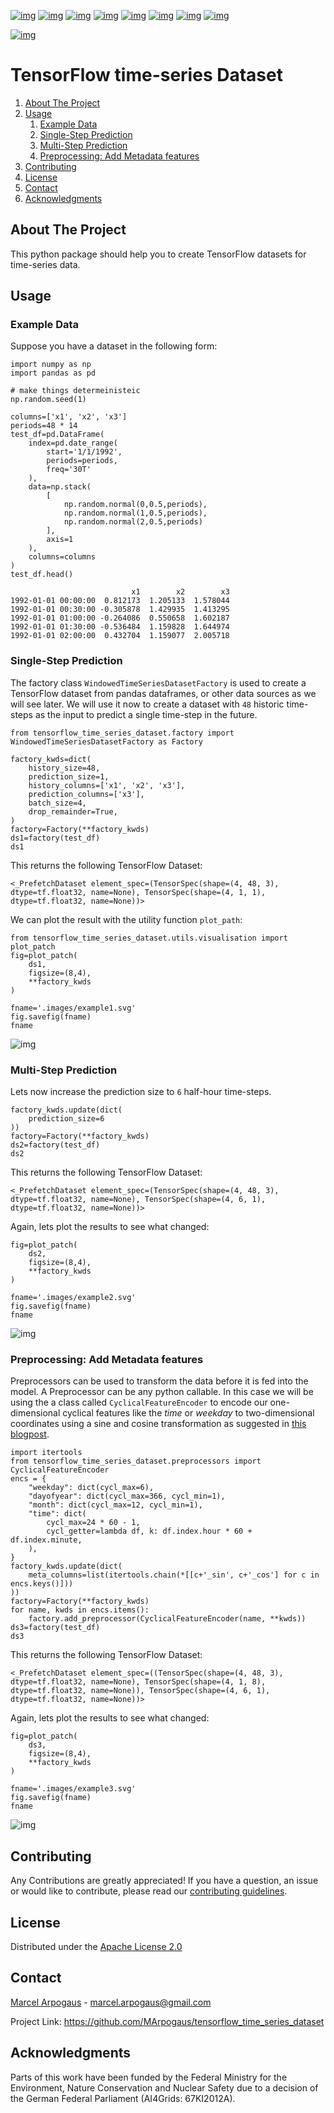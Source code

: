 [![img](https://img.shields.io/github/contributors/MArpogaus/tensorflow_time_series_dataset.svg?style=flat-square)](https://github.com/MArpogaus/tensorflow_time_series_dataset/graphs/contributors)
[![img](https://img.shields.io/github/forks/MArpogaus/tensorflow_time_series_dataset.svg?style=flat-square)](https://github.com/MArpogaus/tensorflow_time_series_dataset/network/members)
[![img](https://img.shields.io/github/stars/MArpogaus/tensorflow_time_series_dataset.svg?style=flat-square)](https://github.com/MArpogaus/tensorflow_time_series_dataset/stargazers)
[![img](https://img.shields.io/github/issues/MArpogaus/tensorflow_time_series_dataset.svg?style=flat-square)](https://github.com/MArpogaus/tensorflow_time_series_dataset/issues)
[![img](https://img.shields.io/github/license/MArpogaus/tensorflow_time_series_dataset.svg?style=flat-square)](https://github.com/MArpogaus/tensorflow_time_series_dataset/blob/main/LICENSE)
[![img](https://img.shields.io/github/actions/workflow/status/MArpogaus/tensorflow_time_series_dataset/test.yaml.svg?label=test&style=flat-square)](https://github.com/MArpogaus/tensorflow_time_series_dataset/actions/workflows/test.yaml)
[![img](https://img.shields.io/badge/pre--commit-enabled-brightgreen.svg?logo=pre-commit&style=flat-square)](https://github.com/MArpogaus/tensorflow_time_series_dataset/blob/main/.pre-commit-config.yaml)
[![img](https://img.shields.io/badge/-LinkedIn-black.svg?style=flat-square&logo=linkedin&colorB=555)](https://linkedin.com/in/MArpogaus)

[![img](https://img.shields.io/pypi/v/tensorflow_time_series_dataset.svg?style=flat-square)](https://pypi.org/project/tensorflow_time_series_dataset)


# TensorFlow time-series Dataset

1.  [About The Project](#about-the-project)
2.  [Usage](#org5ceb9c6)
    1.  [Example Data](#orgde6aeb6)
    2.  [Single-Step Prediction](#orgf4338fa)
    3.  [Multi-Step Prediction](#orgd346cb0)
    4.  [Preprocessing: Add Metadata features](#org394b79a)
3.  [Contributing](#org01c4e9f)
4.  [License](#org02adeea)
5.  [Contact](#org17ef52d)
6.  [Acknowledgments](#org7793597)


<a id="about-the-project"></a>

## About The Project

This python package should help you to create TensorFlow datasets for time-series data.


<a id="org5ceb9c6"></a>

## Usage


<a id="orgde6aeb6"></a>

### Example Data

Suppose you have a dataset in the following form:

    import numpy as np
    import pandas as pd

    # make things determeinisteic
    np.random.seed(1)

    columns=['x1', 'x2', 'x3']
    periods=48 * 14
    test_df=pd.DataFrame(
        index=pd.date_range(
            start='1/1/1992',
            periods=periods,
            freq='30T'
        ),
        data=np.stack(
            [
                np.random.normal(0,0.5,periods),
                np.random.normal(1,0.5,periods),
                np.random.normal(2,0.5,periods)
            ],
            axis=1
        ),
        columns=columns
    )
    test_df.head()

                               x1        x2        x3
    1992-01-01 00:00:00  0.812173  1.205133  1.578044
    1992-01-01 00:30:00 -0.305878  1.429935  1.413295
    1992-01-01 01:00:00 -0.264086  0.550658  1.602187
    1992-01-01 01:30:00 -0.536484  1.159828  1.644974
    1992-01-01 02:00:00  0.432704  1.159077  2.005718


<a id="orgf4338fa"></a>

### Single-Step Prediction

The factory class `WindowedTimeSeriesDatasetFactory` is used to create a TensorFlow dataset from pandas dataframes, or other data sources as we will see later.
We will use it now to create a dataset with `48` historic time-steps as the input to predict a single time-step in the future.

    from tensorflow_time_series_dataset.factory import WindowedTimeSeriesDatasetFactory as Factory

    factory_kwds=dict(
        history_size=48,
        prediction_size=1,
        history_columns=['x1', 'x2', 'x3'],
        prediction_columns=['x3'],
        batch_size=4,
        drop_remainder=True,
    )
    factory=Factory(**factory_kwds)
    ds1=factory(test_df)
    ds1

This returns the following TensorFlow Dataset:

    <_PrefetchDataset element_spec=(TensorSpec(shape=(4, 48, 3), dtype=tf.float32, name=None), TensorSpec(shape=(4, 1, 1), dtype=tf.float32, name=None))>

We can plot the result with the utility function `plot_path`:

    from tensorflow_time_series_dataset.utils.visualisation import plot_patch
    fig=plot_patch(
        ds1,
        figsize=(8,4),
        **factory_kwds
    )

    fname='.images/example1.svg'
    fig.savefig(fname)
    fname

![img](.images/example1.svg)


<a id="orgd346cb0"></a>

### Multi-Step Prediction

Lets now increase the prediction size to `6` half-hour time-steps.

    factory_kwds.update(dict(
        prediction_size=6
    ))
    factory=Factory(**factory_kwds)
    ds2=factory(test_df)
    ds2

This returns the following TensorFlow Dataset:

    <_PrefetchDataset element_spec=(TensorSpec(shape=(4, 48, 3), dtype=tf.float32, name=None), TensorSpec(shape=(4, 6, 1), dtype=tf.float32, name=None))>

Again, lets plot the results to see what changed:

    fig=plot_patch(
        ds2,
        figsize=(8,4),
        **factory_kwds
    )

    fname='.images/example2.svg'
    fig.savefig(fname)
    fname

![img](.images/example2.svg)


<a id="org394b79a"></a>

### Preprocessing: Add Metadata features

Preprocessors can be used to transform the data before it is fed into the model.
A Preprocessor can be any python callable.
In this case we will be using the a class called `CyclicalFeatureEncoder` to encode our one-dimensional cyclical features like the *time* or *weekday* to two-dimensional coordinates using a sine and cosine transformation as suggested in [this blogpost](<https://www.kaggle.com/avanwyk/encoding-cyclical-features-for-deep-learning>).

    import itertools
    from tensorflow_time_series_dataset.preprocessors import CyclicalFeatureEncoder
    encs = {
        "weekday": dict(cycl_max=6),
        "dayofyear": dict(cycl_max=366, cycl_min=1),
        "month": dict(cycl_max=12, cycl_min=1),
        "time": dict(
            cycl_max=24 * 60 - 1,
            cycl_getter=lambda df, k: df.index.hour * 60 + df.index.minute,
        ),
    }
    factory_kwds.update(dict(
        meta_columns=list(itertools.chain(*[[c+'_sin', c+'_cos'] for c in encs.keys()]))
    ))
    factory=Factory(**factory_kwds)
    for name, kwds in encs.items():
        factory.add_preprocessor(CyclicalFeatureEncoder(name, **kwds))
    ds3=factory(test_df)
    ds3

This returns the following TensorFlow Dataset:

    <_PrefetchDataset element_spec=((TensorSpec(shape=(4, 48, 3), dtype=tf.float32, name=None), TensorSpec(shape=(4, 1, 8), dtype=tf.float32, name=None)), TensorSpec(shape=(4, 6, 1), dtype=tf.float32, name=None))>

Again, lets plot the results to see what changed:

    fig=plot_patch(
        ds3,
        figsize=(8,4),
        **factory_kwds
    )

    fname='.images/example3.svg'
    fig.savefig(fname)
    fname

![img](.images/example3.svg)


<a id="org01c4e9f"></a>

## Contributing

Any Contributions are greatly appreciated! If you have a question, an issue or would like to contribute, please read our [contributing guidelines](CONTRIBUTING.md).


<a id="org02adeea"></a>

## License

Distributed under the [Apache License 2.0](LICENSE)


<a id="org17ef52d"></a>

## Contact

[Marcel Arpogaus](https://github.com/marpogaus) - [marcel.arpogaus@gmail.com](mailto:marcel.arpogaus@gmail.com)

Project Link:
<https://github.com/MArpogaus/tensorflow_time_series_dataset>


<a id="org7793597"></a>

## Acknowledgments

Parts of this work have been funded by the Federal Ministry for the Environment, Nature Conservation and Nuclear Safety due to a decision of the German Federal Parliament (AI4Grids: 67KI2012A).
